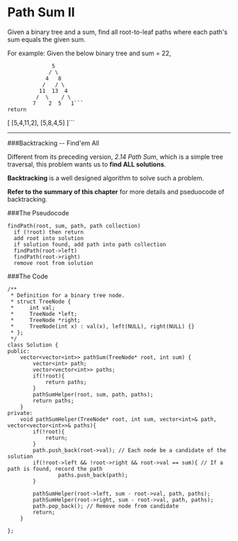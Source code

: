 # Path Sum II


Given a binary tree and a sum, find all root-to-leaf paths where each path's sum equals the given sum.

For example:
Given the below binary tree and sum = 22,
```
              5
             / \
            4   8
           /   / \
          11  13  4
         /  \    / \
        7    2  5   1```
return
```
[
   [5,4,11,2],
   [5,8,4,5]
]```




---

###Backtracking -- Find'em All

Different from its preceding version, *2.14 Path Sum*, which is a simple tree traversal, this problem wants us to **find ALL solutions**.

**Backtracking** is a well designed algorithm to solve such a problem.

**Refer to the summary of this chapter** for more details and pseduocode of backtracking. 

###The Pseudocode

```
findPath(root, sum, path, path collection)
  if (!root) then return
  add root into solution
  if solution found, add path into path collection
  findPath(root->left)
  findPath(root->right)
  remove root from solution 
```

###The Code

```
/**
 * Definition for a binary tree node.
 * struct TreeNode {
 *     int val;
 *     TreeNode *left;
 *     TreeNode *right;
 *     TreeNode(int x) : val(x), left(NULL), right(NULL) {}
 * };
 */
class Solution {
public:
    vector<vector<int>> pathSum(TreeNode* root, int sum) {
        vector<int> path;
        vector<vector<int>> paths;
        if(!root){
            return paths;
        }
        pathSumHelper(root, sum, path, paths);
        return paths;
    }
private:
    void pathSumHelper(TreeNode* root, int sum, vector<int>& path, vector<vector<int>>& paths){
        if(!root){
            return;
        }
        path.push_back(root->val); // Each node be a candidate of the solution
        if(!root->left && !root->right && root->val == sum){ // If a path is found, record the path
                paths.push_back(path);
        }

        pathSumHelper(root->left, sum - root->val, path, paths);
        pathSumHelper(root->right, sum - root->val, path, paths);
        path.pop_back(); // Remove node from candidate
        return;
    }

};
```
